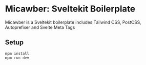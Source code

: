 # Micawber: Sveltekit Boilerplate

Micawber is a Sveltekit boilerplate includes Tailwind CSS, PostCSS, Autoprefixer and Svelte Meta Tags

## Setup
```shell
npm install
npm run dev
```